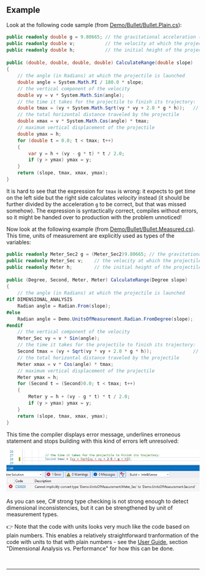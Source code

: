 ## Example
Look at the following code sample (from [Demo/Bullet/Bullet.Plain.cs](https://github.com/mangh/Metrology/blob/main/Demo/Bullet/Bullet.Plain.cs)):
```C#
public readonly double g = 9.80665; // the gravitational acceleration (Meter/Sec2)
public readonly double v;           // the velocity at which the projectile is launched (Meter/Sec)
public readonly double h;           // the initial height of the projectile (Meter)

public (double, double, double, double) CalculateRange(double slope)
{
    // the angle (in Radians) at which the projectile is launched
    double angle = System.Math.PI / 180.0 * slope;
    // the vertical component of the velocity
    double vy = v * System.Math.Sin(angle);
    // the time it takes for the projectile to finish its trajectory:
    double tmax = (vy + System.Math.Sqrt(vy * vy + 2.0 * g * h));   // <-- UNDETECTED ERROR
    // the total horizontal distance traveled by the projectile
    double xmax = v * System.Math.Cos(angle) * tmax;
    // maximum vertical displacement of the projectile
    double ymax = h;
    for (double t = 0.0; t < tmax; t++)
    {
        var y = h + (vy - g * t) * t / 2.0;
        if (y > ymax) ymax = y;
    }
    return (slope, tmax, xmax, ymax);
}
```
It is hard to see that the expression for `tmax` is wrong: it expects to get _time_ on the left side but the right side calculates _velocity_ instead (it should be further divided by the acceleration `g` to be correct, but that was missed somehow). The expression is syntactically correct, compiles without errors, so it might be handed over to production with the problem unnoticed! 

Now look at the following example (from [Demo/Bullet/Bullet.Measured.cs](https://github.com/mangh/Metrology/blob/main/Demo/Bullet/Bullet.Measured.cs)). This time, units of measurement are explicitly used as types of the variables:
```C#
public readonly Meter_Sec2 g = (Meter_Sec2)9.80665; // the gravitational acceleration
public readonly Meter_Sec v;    // the velocity at which the projectile is launched
public readonly Meter h;        // the initial height of the projectile

public (Degree, Second, Meter, Meter) CalculateRange(Degree slope)
{
    // the angle (in Radians) at which the projectile is launched
#if DIMENSIONAL_ANALYSIS
    Radian angle = Radian.From(slope);
#else
    Radian angle = Demo.UnitsOfMeasurement.Radian.FromDegree(slope);
#endif
    // the vertical component of the velocity
    Meter_Sec vy = v * Sin(angle);
    // the time it takes for the projectile to finish its trajectory:
    Second tmax = (vy + Sqrt(vy * vy + 2.0 * g * h));               // <-- ERROR DETECTED
    // the total horizontal distance traveled by the projectile
    Meter xmax = v * Cos(angle) * tmax;
    // maximum vertical displacement of the projectile
    Meter ymax = h;
    for (Second t = (Second)0.0; t < tmax; t++)
    {
        Meter y = h + (vy - g * t) * t / 2.0;
        if (y > ymax) ymax = y;
    }
    return (slope, tmax, xmax, ymax);
}
```
This time the compiler displays error message, underlines erroneous statement and stops building with this kind of errors left unresolved:

![Error](./image/DimAnalysisError.png)

As you can see, C# strong type checking is not strong enough to detect dimensional inconsistencies, but it can be strengthened by unit of measurement types. 

&#128073; Note that the code with units looks very much like the code based on plain numbers. This enables a relatively straightforward tranformation of the code with units to that with plain numbers - see the [User Guide](UserGuide.md), section "Dimensional Analysis vs. Performance" for how this can be done.

<br/>

----